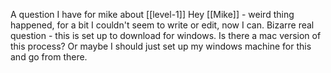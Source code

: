 A question I have for mike about [[level-1]]
    Hey [[Mike]]  - weird thing happened, for a bit I couldn't seem to write or edit, now I can. Bizarre
real question - this is set up to download for windows. Is there a mac version of this process? Or maybe I should just set up my windows machine for this and go from there. 